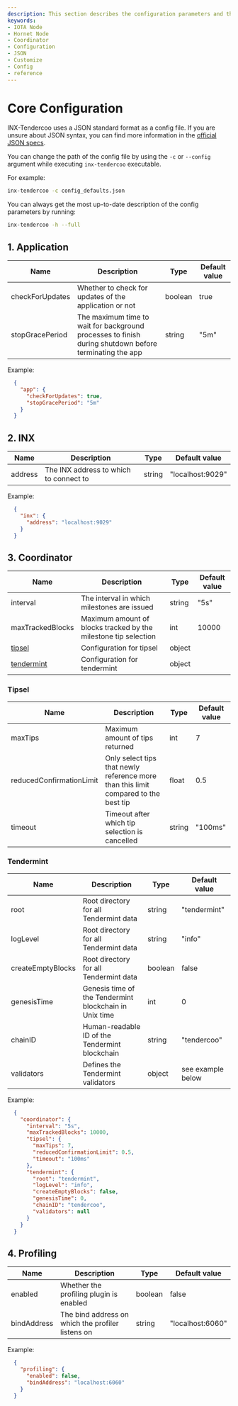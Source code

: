 ```yaml
---
description: This section describes the configuration parameters and their types for INX-Tendercoo.
keywords:
- IOTA Node 
- Hornet Node
- Coordinator
- Configuration
- JSON
- Customize
- Config
- reference
---
```



# Core Configuration

INX-Tendercoo uses a JSON standard format as a config file. If you are unsure about JSON syntax, you can find more information in the [official JSON specs](https://www.json.org).

You can change the path of the config file by using the `-c` or `--config` argument while executing `inx-tendercoo` executable.

For example:
```bash
inx-tendercoo -c config_defaults.json
```

You can always get the most up-to-date description of the config parameters by running:

```bash
inx-tendercoo -h --full
```

## <a id="app"></a> 1. Application

| Name            | Description                                                                                            | Type    | Default value |
| --------------- | ------------------------------------------------------------------------------------------------------ | ------- | ------------- |
| checkForUpdates | Whether to check for updates of the application or not                                                 | boolean | true          |
| stopGracePeriod | The maximum time to wait for background processes to finish during shutdown before terminating the app | string  | "5m"          |

Example:

```json
  {
    "app": {
      "checkForUpdates": true,
      "stopGracePeriod": "5m"
    }
  }
```

## <a id="inx"></a> 2. INX

| Name    | Description                            | Type   | Default value    |
| ------- | -------------------------------------- | ------ | ---------------- |
| address | The INX address to which to connect to | string | "localhost:9029" |

Example:

```json
  {
    "inx": {
      "address": "localhost:9029"
    }
  }
```

## <a id="coordinator"></a> 3. Coordinator

| Name                                  | Description                                                     | Type   | Default value |
| ------------------------------------- | --------------------------------------------------------------- | ------ | ------------- |
| interval                              | The interval in which milestones are issued                     | string | "5s"          |
| maxTrackedBlocks                      | Maximum amount of blocks tracked by the milestone tip selection | int    | 10000         |
| [tipsel](#coordinator_tipsel)         | Configuration for tipsel                                        | object |               |
| [tendermint](#coordinator_tendermint) | Configuration for tendermint                                    | object |               |

### <a id="coordinator_tipsel"></a> Tipsel

| Name                     | Description                                                                         | Type   | Default value |
| ------------------------ | ----------------------------------------------------------------------------------- | ------ | ------------- |
| maxTips                  | Maximum amount of tips returned                                                     | int    | 7             |
| reducedConfirmationLimit | Only select tips that newly reference more than this limit compared to the best tip | float  | 0.5           |
| timeout                  | Timeout after which tip selection is cancelled                                      | string | "100ms"       |

### <a id="coordinator_tendermint"></a> Tendermint

| Name              | Description                                            | Type    | Default value     |
| ----------------- | ------------------------------------------------------ | ------- | ----------------- |
| root              | Root directory for all Tendermint data                 | string  | "tendermint"      |
| logLevel          | Root directory for all Tendermint data                 | string  | "info"            |
| createEmptyBlocks | Root directory for all Tendermint data                 | boolean | false             |
| genesisTime       | Genesis time of the Tendermint blockchain in Unix time | int     | 0                 |
| chainID           | Human-readable ID of the Tendermint blockchain         | string  | "tendercoo"       |
| validators        | Defines the Tendermint validators                      | object  | see example below |

Example:

```json
  {
    "coordinator": {
      "interval": "5s",
      "maxTrackedBlocks": 10000,
      "tipsel": {
        "maxTips": 7,
        "reducedConfirmationLimit": 0.5,
        "timeout": "100ms"
      },
      "tendermint": {
        "root": "tendermint",
        "logLevel": "info",
        "createEmptyBlocks": false,
        "genesisTime": 0,
        "chainID": "tendercoo",
        "validators": null
      }
    }
  }
```

## <a id="profiling"></a> 4. Profiling

| Name        | Description                                       | Type    | Default value    |
| ----------- | ------------------------------------------------- | ------- | ---------------- |
| enabled     | Whether the profiling plugin is enabled           | boolean | false            |
| bindAddress | The bind address on which the profiler listens on | string  | "localhost:6060" |

Example:

```json
  {
    "profiling": {
      "enabled": false,
      "bindAddress": "localhost:6060"
    }
  }
```

